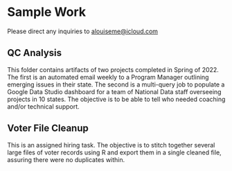 # Sample Work
Please direct any inquiries to [alouiseme@icloud.com](mailto:alouiseme@icloud.com?subject=GitRepo%20Sample%20Works)

## QC Analysis
This folder contains artifacts of two projects completed in Spring of 2022. The first is an automated email weekly to a Program Manager outlining emerging issues in their state. 
The second is a multi-query job to populate a Google Data Studio dashboard for a team of National Data staff overseeing projects in 10 states. The objective is to be able to tell who needed coaching and/or technical support.

## Voter File Cleanup
This is an assigned hiring task. The objective is to stitch together several large files of voter records using R and export them in a single cleaned file, assuring there were no duplicates within.
